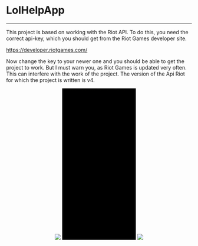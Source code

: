 # LolHelpApp
-------------------
This project is based on working with the Riot API. 
To do this, you need the correct api-key, which you should get from the Riot Games developer site.

https://developer.riotgames.com/


Now change the key to your newer one and you should be able to get the project to work.
But I must warn you, as Riot Games is updated very often.
This can interfere with the work of the project. 
The version of the Api Riot for which the project is written is v4.

<p align="center">

<img src="https://github.com/Lerby-dev/lol-help-app/blob/main/app/src/main/assets/lol_abyss_gif_1.gif" width="200" />
<img src="https://github.com/Lerby-dev/lol-help-app/blob/main/app/src/main/assets/lol_abyss_gif_2.gif" width="200" />
<img src="https://github.com/Lerby-dev/lol-help-app/blob/main/app/src/main/assets/lol_abyss_gif_3.gif" width="200" />

</p>
